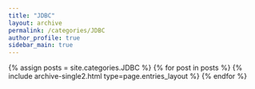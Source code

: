 ```yaml
---
title: "JDBC"
layout: archive
permalink: /categories/JDBC
author_profile: true
sidebar_main: true
---
```



{% assign posts = site.categories.JDBC %}
{% for post in posts %} {% include archive-single2.html type=page.entries_layout %} {% endfor %}

